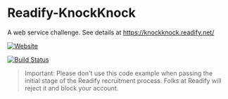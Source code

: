 # Readify-KnockKnock

A web service challenge. See details at https://knockknock.readify.net/

[![Website](https://img.shields.io/website-up-down-green-red/http/shields.io.svg?maxAge=2592000)](http://readify-knockknock.azurewebsites.net/RedPill.svc)

[![Build Status](https://dev.azure.com/olegburov/Readify-KnockKnock/_apis/build/status/olegburov.Readify-KnockKnock?branchName=master)](https://dev.azure.com/olegburov/Readify-KnockKnock/_build/latest?definitionId=13&branchName=master)

> Important: Please don't use this code example when passing the initial stage of the Readify recruitment process. Folks at Readify will reject it and block your account.
